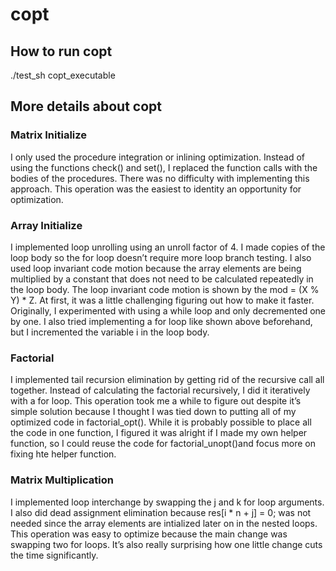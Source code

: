 # copt

## How to run copt
./test_sh copt_executable

## More details about copt
### Matrix Initialize
I only used the procedure integration or inlining optimization. Instead of using the functions
check() and set(), I replaced the function calls with the bodies of the procedures.
There was no difficulty with implementing this approach. This operation was the easiest to
identity an opportunity for optimization.

### Array Initialize
I implemented loop unrolling using an unroll factor of 4. I made copies of the loop body so the
for loop doesn’t require more loop branch testing. I also used loop invariant code motion
because the array elements are being multiplied by a constant that does not need to be
calculated repeatedly in the loop body. The loop invariant code motion is shown by the mod =
(X % Y) * Z.
At first, it was a little challenging figuring out how to make it faster. Originally, I experimented
with using a while loop and only decremented one by one. I also tried implementing a for loop
like shown above beforehand, but I incremented the variable i in the loop body.

### Factorial
I implemented tail recursion elimination by getting rid of the recursive call all together. Instead of
calculating the factorial recursively, I did it iteratively with a for loop.
This operation took me a while to figure out despite it’s simple solution because I thought I was
tied down to putting all of my optimized code in factorial_opt(). While it is probably
possible to place all the code in one function, I figured it was alright if I made my own helper
function, so I could reuse the code for factorial_unopt()and focus more on fixing hte
helper function.

### Matrix Multiplication
I implemented loop interchange by swapping the j and k for loop arguments. I also did dead
assignment elimination because res[i * n + j] = 0; was not needed since the array
elements are intialized later on in the nested loops.
This operation was easy to optimize because the main change was swapping two for loops. It’s
also really surprising how one little change cuts the time significantly.
